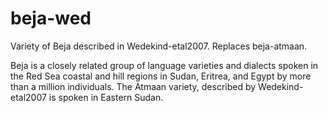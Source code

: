 # beja-wed
Variety of Beja described in Wedekind-etal2007. Replaces beja-atmaan.

Beja is a closely related group of language varieties and dialects spoken in the Red Sea coastal and hill regions in Sudan, Eritrea, and Egypt by more than a million individuals. The Atmaan variety, described by Wedekind-etal2007 is spoken in Eastern Sudan.
